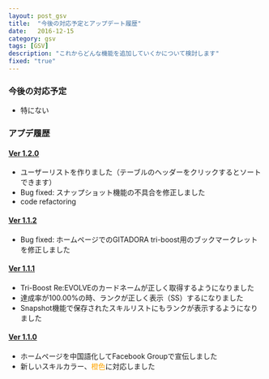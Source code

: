 ```yaml
---
layout: post_gsv
title:  "今後の対応予定とアップデート履歴"
date:   2016-12-15
category: gsv
tags: [GSV]
description: "これからどんな機能を追加していくかについて検討します"
fixed: "true"
---
```

### 今後の対応予定
* 特にない

### アプデ履歴

#### [Ver 1.2.0](/gsv/2017/01/21/version-1-2-0.html)
* ユーザーリストを作りました（テーブルのヘッダーをクリックするとソートできます）
* Bug fixed: スナップショット機能の不具合を修正しました
* code refactoring

#### [Ver 1.1.2](/gsv/2016/12/29/version-1-1-2.html)
* Bug fixed: ホームページでのGITADORA tri-boost用のブックマークレットを修正しました

#### [Ver 1.1.1](/gsv/2016/12/23/version-1-1-1.html)
* Tri-Boost Re:EVOLVEのカードネームが正しく取得するようになりました
* 達成率が100.00%の時、ランクが正しく表示（SS）するになりました
* Snapshot機能で保存されたスキルリストにもランクが表示するようになりました

#### [Ver 1.1.0](/gsv/2016/12/15/version-1-1-0.html)
* ホームページを中国語化してFacebook Groupで宣伝しました
* 新しいスキルカラー、<font color="orange">橙色</font>に対応しました